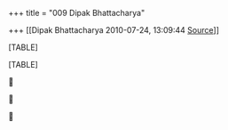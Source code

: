 +++
title = "009 Dipak Bhattacharya"

+++
[[Dipak Bhattacharya	2010-07-24, 13:09:44 [Source](https://groups.google.com/g/bvparishat/c/Am8Pqu2KzuE)]]



[TABLE]

[TABLE]







